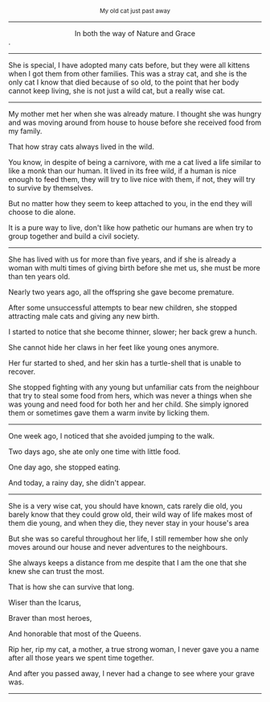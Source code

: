 
<div align="center">
<sub>
My old cat just past away
</sub>
</div>

---


<div align="center">In both the way of Nature and Grace </div>. 

---

She is special, I have adopted many cats before, but they were all kittens when I got them from other families. 
This was a stray cat, and she is the only cat I know that died because of so old, to the point that her body cannot keep living, she is not just a wild cat, but a really wise cat.

--- 

My mother met her when she was already mature. I thought she was hungry and was moving around from house to house before she received food from my family.

That how stray cats always lived in the wild. 

You know, in despite of being a carnivore, with me a cat lived a life similar to like a monk than our human. It lived in its free wild, if a human is nice enough to feed them, they will try to live nice with them, if not, they will try to survive by themselves.

But no matter how they seem to keep attached to you, in the end they will choose to die alone.

It is a pure way to live, don't like how pathetic our humans are when try to group together and build a civil society.

---

She has lived with us for more than five years, and if she is already a woman with multi times of giving birth before she met us, she must be more than ten years old.

Nearly two years ago, all the offspring she gave become premature. 

After some unsuccessful attempts to bear new children,  she stopped attracting male cats and giving any new birth.

I started to notice that she become thinner, slower; her back grew a hunch.

She cannot hide her claws in her feet like young ones anymore. 

Her fur started to shed, and her skin has a turtle-shell that is unable to recover.

She stopped fighting with any young but unfamiliar cats from the neighbour that try to steal some food from hers, which was never a things when she was young and need food for both her and her child. She simply ignored them or sometimes gave them a warm invite by licking them.  

---

One week ago, I noticed that she avoided jumping to the walk. 

Two days ago, she ate only one time with little food.

One day ago, she stopped eating.

And today, a rainy day, she didn't appear.

---

She is a very wise cat, you should have known, cats rarely die old, you barely know that they could grow old, their wild way of life makes most of them die young, and when they die, they never stay in your house's area

But she was so careful throughout her life, I still remember how she only moves around our house and never adventures to the neighbours.

She always keeps a distance from me despite that I am the one that she knew she can trust the most.

That is how she can survive that long. 

Wiser than the Icarus,

Braver than most heroes,

And honorable that most of the Queens.

Rip her, rip my cat, a mother, a true strong woman, I never gave you a name after all those years we spent time together. 

And after you passed away, I never had a change to see where your grave was.

---



